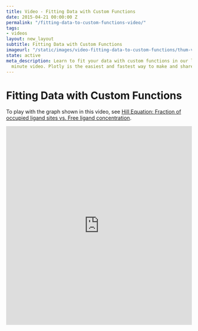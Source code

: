 ```yaml
---
title: Video - Fitting Data with Custom Functions
date: 2015-04-21 00:00:00 Z
permalink: "/fitting-data-to-custom-functions-video/"
tags:
- videos
layout: new_layout
subtitle: Fitting Data with Custom Functions
imageurl: "/static/images/video-fitting-data-to-custom-functions/thum-video-fitting-data-to-custom-functions.png"
state: active
meta_description: Learn to fit your data with custom functions in our less than 2
  minute video. Plotly is the easiest and fastest way to make and share graphs online.
---
```


# Fitting Data with Custom Functions

To play with the graph shown in this video, see [Hill Equation: Fraction of occupied ligand sites vs. Free ligand concentration](https://plot.ly/2503/~chris/).


<iframe src="https://www.youtube.com/embed/o_A8Nzz31gc" width="100%" height="540" frameborder="0" webkitallowfullscreen mozallowfullscreen allowfullscreen></iframe>
